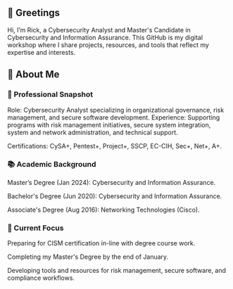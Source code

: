 ## 👋 Greetings 
Hi, I’m Rick, a Cybersecurity Analyst and Master's Candidate in Cybersecurity and Information Assurance. This GitHub is my digital workshop where I share projects, resources, and tools that reflect my expertise and interests.

## 🌟 About Me
### 📌 Professional Snapshot
Role: Cybersecurity Analyst specializing in organizational governance, risk management, and secure software development.
Experience: Supporting programs with risk management initiatives, secure system integration, system and network administration, and technical support.

Certifications: CySA+, Pentest+, Project+, SSCP, EC-CIH, Sec+, Net+, A+.

### 📚 Academic Background
Master’s Degree (Jan 2024): Cybersecurity and Information Assurance.

Bachelor's Degree (Jun 2020): Cybersecurity and Information Assurance.

Associate's Degree (Aug 2016): Networking Technologies (Cisco).
### 🔎 Current Focus
Preparing for CISM certification in-line with degree course work.

Completing my Master's Degree by the end of January.

Developing tools and resources for risk management, secure software, and compliance workflows.
